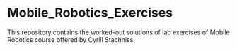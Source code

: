 # Mobile_Robotics_Exercises
This repository contains the worked-out solutions of lab exercises of Mobile Robotics course offered by Cyrill Stachniss
